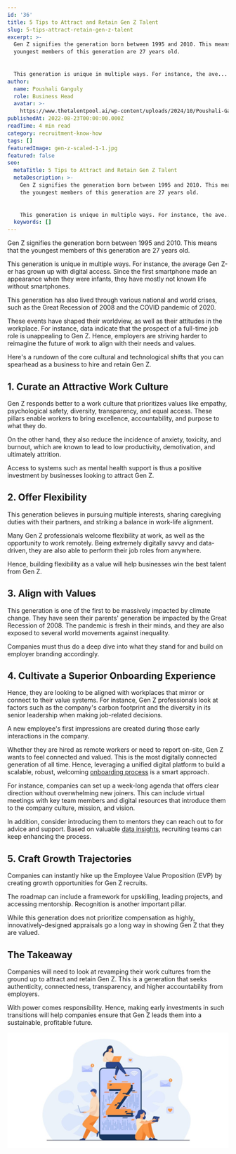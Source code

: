 ```yaml
---
id: '36'
title: 5 Tips to Attract and Retain Gen Z Talent
slug: 5-tips-attract-retain-gen-z-talent
excerpt: >-
  Gen Z signifies the generation born between 1995 and 2010. This means that the
  youngest members of this generation are 27 years old.


  This generation is unique in multiple ways. For instance, the ave...
author:
  name: Poushali Ganguly
  role: Business Head
  avatar: >-
    https://www.thetalentpool.ai/wp-content/uploads/2024/10/Poushali-Gangulyimage.webp
publishedAt: 2022-08-23T00:00:00.000Z
readTime: 4 min read
category: recruitment-know-how
tags: []
featuredImage: gen-z-scaled-1-1.jpg
featured: false
seo:
  metaTitle: 5 Tips to Attract and Retain Gen Z Talent
  metaDescription: >-
    Gen Z signifies the generation born between 1995 and 2010. This means that
    the youngest members of this generation are 27 years old.


    This generation is unique in multiple ways. For instance, the ave...
  keywords: []
---
```


Gen Z signifies the generation born between 1995 and 2010. This means that the youngest members of this generation are 27 years old.

This generation is unique in multiple ways. For instance, the average Gen Z-er has grown up with digital access. Since the first smartphone made an appearance when they were infants, they have mostly not known life without smartphones.

<!--more-->

This generation has also lived through various national and world crises, such as the Great Recession of 2008 and the COVID pandemic of 2020. 

These events have shaped their worldview, as well as their attitudes in the workplace. For instance, data indicate that the prospect of a full-time job role is unappealing to Gen Z. Hence, employers are striving harder to reimagine the future of work to align with their needs and values.

Here's a rundown of the core cultural and technological shifts that you can spearhead as a business to hire and retain Gen Z. 

## 1\. Curate an Attractive Work Culture

Gen Z responds better to a work culture that prioritizes values like empathy, psychological safety, diversity, transparency, and equal access. These pillars enable workers to bring excellence, accountability, and purpose to what they do.

On the other hand, they also reduce the incidence of anxiety, toxicity, and burnout, which are known to lead to low productivity, demotivation, and ultimately attrition.

Access to systems such as mental health support is thus a positive investment by businesses looking to attract Gen Z. 

## 2\. Offer Flexibility 

This generation believes in pursuing multiple interests, sharing caregiving duties with their partners, and striking a balance in work-life alignment.

Many Gen Z professionals welcome flexibility at work, as well as the opportunity to work remotely. Being extremely digitally savvy and data-driven, they are also able to perform their job roles from anywhere.

Hence, building flexibility as a value will help businesses win the best talent from Gen Z.   

## 3\. Align with Values 

This generation is one of the first to be massively impacted by climate change. They have seen their parents' generation be impacted by the Great Recession of 2008. The pandemic is fresh in their minds, and they are also exposed to several world movements against inequality.

Companies must thus do a deep dive into what they stand for and build on employer branding accordingly. 

## 4\. Cultivate a Superior Onboarding Experience  

Hence, they are looking to be aligned with workplaces that mirror or connect to their value systems. For instance, Gen Z professionals look at factors such as the company's carbon footprint and the diversity in its senior leadership when making job-related decisions.

A new employee's first impressions are created during those early interactions in the company.

Whether they are hired as remote workers or need to report on-site, Gen Z wants to feel connected and valued. This is the most digitally connected generation of all time. Hence, leveraging a unified digital platform to build a scalable, robust, welcoming [onboarding process](https://www.thetalentpool.ai/blogs/how-do-you-start-onboarding-more-candidate/) is a smart approach.

For instance, companies can set up a week-long agenda that offers clear direction without overwhelming new joiners. This can include virtual meetings with key team members and digital resources that introduce them to the company culture, mission, and vision.

In addition, consider introducing them to mentors they can reach out to for advice and support. Based on valuable [data insights](https://www.thetalentpool.ai/recruitment-management-software-benefits/), recruiting teams can keep enhancing the process.

## 5\. Craft Growth Trajectories

Companies can instantly hike up the Employee Value Proposition (EVP) by creating growth opportunities for Gen Z recruits.

The roadmap can include a framework for upskilling, leading projects, and accessing mentorship. Recognition is another important pillar.

While this generation does not prioritize compensation as highly, innovatively-designed appraisals go a long way in showing Gen Z that they are valued. 

## The Takeaway

Companies will need to look at revamping their work cultures from the ground up to attract and retain Gen Z. This is a generation that seeks authenticity, connectedness, transparency, and higher accountability from employers.

With power comes responsibility. Hence, making early investments in such transitions will help companies ensure that Gen Z leads them into a sustainable, profitable future.

![gen-z](images/gen-z-scaled-1-1-1024x537.jpg)
